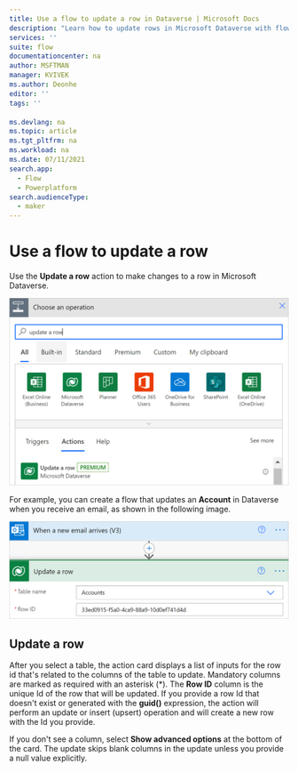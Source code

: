 ```yaml
---
title: Use a flow to update a row in Dataverse | Microsoft Docs
description: "Learn how to update rows in Microsoft Dataverse with flows."
services: ''
suite: flow
documentationcenter: na
author: MSFTMAN
manager: KVIVEK
ms.author: Deonhe
editor: ''
tags: ''

ms.devlang: na
ms.topic: article
ms.tgt_pltfrm: na
ms.workload: na
ms.date: 07/11/2021
search.app: 
  - Flow
  - Powerplatform
search.audienceType: 
  - maker
---
```



# Use a flow to update a row

Use the **Update a row** action to make changes to a row in Microsoft Dataverse.

![Image that displays the Update a row action.](../media/update-row/update-row-action.png)

For example, you can create a flow that updates an **Account** in Dataverse when you receive an email, as shown in the following image.

![Image that shows a flow that updates a row when an email arrives.](../media/update-row/update-row-new-email.png)

## Update a row 

After you select a table, the action card displays a list of inputs for the row id that's related to the columns of the table to update. Mandatory columns are marked as required with an asterisk (\*). The **Row ID** column is the unique Id of the row that will be updated. If you provide a row Id that doesn't exist or generated with the **guid()** expression, the action will perform an update or insert (upsert) operation and will create a new row with the Id you provide. 

If you don't see a column, select **Show advanced options** at the bottom of the card. The update skips blank columns in the update unless you provide a null value explicitly.
